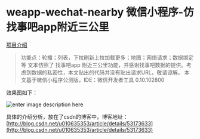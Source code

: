 # weapp-wechat-nearby  微信小程序-仿找事吧app附近三公里


[项目介绍](http://www.see-source.com/weixinwidget/detail.html?wid=53)

> 功能点：轮播；列表，下拉刷新上拉加载更多；地图；网络请求；数据绑定等
> 文本仿照了 找事吧app 附近三公里功能，并感谢找事吧数据的提供。考虑到数据的私密性，本文贴出的代码并没有贴出请求URL，敬请谅解。
> 本文基于微信小程序公测版，IDE：微信开发者工具 0.10.102800

效果图如下：

![enter image description here](http://img.blog.csdn.net/20161115163622331)

具体的介绍分析，放在了csdn的博客中，博客地址：[http://blog.csdn.net/u010635353/article/details/53173633](http://blog.csdn.net/u010635353/article/details/53173633)
